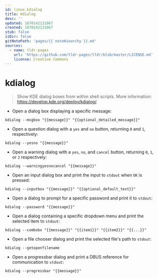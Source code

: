 ```yaml
---
id: linux.kdialog
title: Kdialog
desc: ''
updated: 1670142131067
created: 1670142131067
stub: false
isDir: false
gitNotePath: 'pages/{{ noteHiearchy }}.md'
sources:
  - name: tldr-pages
    url: 'https://github.com/tldr-pages/tldr/blob/master/LICENSE.md'
    license: Creative Commons
---
```

# kdialog

> Show KDE dialog boxes from within shell scripts.
> More information: <https://develop.kde.org/deploy/kdialog/>.

- Open a dialog box displaying a specific message:

`kdialog --msgbox "{{message}}" "{{optional_detailed_message}}"`

- Open a question dialog with a `yes` and `no` button, returning `0` and `1`, respectively:

`kdialog --yesno "{{message}}"`

- Open a warning dialog with a `yes`, `no`, and `cancel` button, returning `0`, `1`, or `2` respectively:

`kdialog --warningyesnocancel "{{message}}"`

- Open an input dialog box and print the input to `stdout` when `OK` is pressed:

`kdialog --inputbox "{{message}}" "{{optional_default_text}}"`

- Open a dialog to prompt for a specific password and print it to `stdout`:

`kdialog --password "{{message}}"`

- Open a dialog containing a specific dropdown menu and print the selected item to `stdout`:

`kdialog --combobx "{{message}}" "{{item1}}" "{{item2}}" "{{...}}"`

- Open a file chooser dialog and print the selected file's path to `stdout`:

`kdialog --getopenfilename`

- Open a progressbar dialog and print a DBUS reference for communication to `stdout`:

`kdialog --progressbar "{{message}}"`

